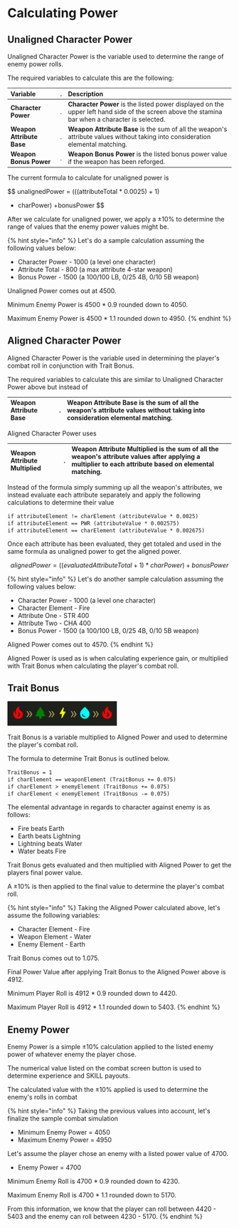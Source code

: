 # Calculating Power

## Unaligned Character Power

Unaligned Character Power is the variable used to determine the range of enemy power rolls.

The required variables to calculate this are the following:

| **Variable** | . | **Description** |
| :--- | :--- | :--- |
| **Character Power** | . | **Character Power** is the listed power displayed on the upper left hand side of the screen above the stamina bar when a character is selected. |
| **Weapon Attribute Base** | . | **Weapon Attribute Base** is the sum of all the weapon's attribute values without taking into consideration elemental matching. |
| **Weapon Bonus Power** | . | **Weapon Bonus Power** is the listed bonus power value if the weapon has been reforged. |

The current formula to calculate for unaligned power is

$$
unalignedPower = (((attributeTotal * 0.0025) + 1)
 * charPower) +bonusPower
$$

After we calculate for unaligned power, we apply a ±10% to determine the range of values that the enemy power values might be.

{% hint style="info" %}
Let's do a sample calculation assuming the following values below:

* Character Power - 1000 \(a level one character\)
* Attribute Total - 800 \(a max attribute 4-star weapon\)
* Bonus Power - 1500 \(a 100/100 LB, 0/25 4B, 0/10 5B weapon\)

Unaligned Power comes out at 4500.

Minimum Enemy Power is 4500 \* 0.9 rounded down to 4050.

Maximum Enemy Power is 4500 \* 1.1 rounded down to 4950.
{% endhint %}

## Aligned Character Power

Aligned Character Power is the variable used in determining the player's combat roll in conjunction with Trait Bonus.

The required variables to calculate this are similar to Unaligned Character Power above but instead of

| **Weapon Attribute Base** | . | **Weapon Attribute Base** is the sum of all the weapon's attribute values without taking into consideration elemental matching. |
| :--- | :--- | :--- |


Aligned Character Power uses

| **Weapon Attribute Multiplied** | . | **Weapon Attribute Multiplied** is the sum of all the weapon's attribute values after applying a multiplier to each attribute based on elemental matching. |
| :--- | :--- | :--- |


Instead of the formula simply summing up all the weapon's attributes, we instead evaluate each attribute separately and apply the following calculations to determine their value

```text
if attributeElement != charElement (attributeValue * 0.0025)
if attributeElement == PWR (attributeValue * 0.002575)
if attributeElement == charElement (attributeValue * 0.002675)
```

Once each attribute has been evaluated, they get totaled and used in the same formula as unaligned power to get the aligned power.

$$
alignedPower = ((evaluatedAttributeTotal + 1) * charPower) + bonusPower
$$

{% hint style="info" %}
Let's do another sample calculation assuming the following values below:

* Character Power - 1000 \(a level one character\)
* Character Element - Fire
* Attribute One - STR 400
* Attribute Two - CHA 400
* Bonus Power - 1500 \(a 100/100 LB, 0/25 4B, 0/10 5B weapon\)

Aligned Power comes out to 4570.
{% endhint %}

Aligned Power is used as is when calculating experience gain, or multiplied with Trait Bonus when calculating the player's combat roll.

## Trait Bonus

![](../../.gitbook/assets/trait-bonus.png)

Trait Bonus is a variable multiplied to Aligned Power and used to determine the player's combat roll.

The formula to determine Trait Bonus is outlined below.

```text
TraitBonus = 1
if charElement == weaponElement (TraitBonus += 0.075)
if charElement > enemyElement (TraitBonus += 0.075)
if charElement < enemyElement (TraitBonus -= 0.075)
```

The elemental advantage in regards to character against enemy is as follows:

* Fire beats Earth
* Earth beats Lightning
* Lightning beats Water
* Water beats Fire

Trait Bonus gets evaluated and then multiplied with Aligned Power to get the players final power value.

A ±10% is then applied to the final value to determine the player's combat roll.

{% hint style="info" %}
Taking the Aligned Power calculated above, let's assume the following variables:

* Character Element - Fire
* Weapon Element - Water
* Enemy Element - Earth

Trait Bonus comes out to 1.075.

Final Power Value after applying Trait Bonus to the Aligned Power above is 4912.

Minimum Player Roll is 4912 \* 0.9 rounded down to 4420.

Maximum Player Roll is 4912 \* 1.1 rounded down to 5403.
{% endhint %}

## Enemy Power

Enemy Power is a simple ±10% calculation applied to the listed enemy power of whatever enemy the player chose.

The numerical value listed on the combat screen button is used to determine experience and SKILL payouts.

The calculated value with the ±10% applied is used to determine the enemy's rolls in combat

{% hint style="info" %}
Taking the previous values into account, let's finalize the sample combat simulation

* Minimum Enemy Power = 4050
* Maximum Enemy Power = 4950

Let's assume the player chose an enemy with a listed power value of 4700.

* Enemy Power = 4700

Minimum Enemy Roll is 4700 \* 0.9 rounded down to 4230.

Maximum Enemy Roll is 4700 \* 1.1 rounded down to 5170.

From this information, we know that the player can roll between 4420 - 5403 and the enemy can roll between 4230 - 5170.
{% endhint %}

